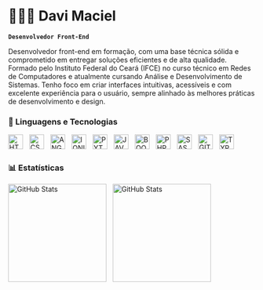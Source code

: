# 👨🏽‍💻 Davi Maciel

**`Desenvolvedor Front-End`**

Desenvolvedor front-end em formação, com uma base técnica sólida e comprometido em entregar soluções eficientes e de alta qualidade.
Formado pelo Instituto Federal do Ceará (IFCE) no curso técnico em Redes de Computadores e atualmente cursando Análise e Desenvolvimento de Sistemas.
Tenho foco em criar interfaces intuitivas, acessíveis e com excelente experiência para o usuário, sempre alinhado às melhores práticas de desenvolvimento e design. 


### 🤖 Linguagens e Tecnologias
<img 
    align="left" 
    alt="HTML"
    title="HTML" 
    width="30px" 
    style="padding-right: 10px;" 
    src="https://cdn.jsdelivr.net/gh/devicons/devicon@latest/icons/html5/html5-original.svg" 
/>
<img 
    align="left" 
    alt="CSS" 
    title="CSS"
    width="30px" 
    style="padding-right: 10px;" 
    src="https://cdn.jsdelivr.net/gh/devicons/devicon@latest/icons/css3/css3-original.svg" 
/>
<img
    align="left" 
    alt="ANGULAR"
    title="ANGULAR" 
    width="30px" 
    style="padding-right: 10px;"  
    src="https://cdn.jsdelivr.net/gh/devicons/devicon@latest/icons/angularjs/angularjs-original.svg" />
    
<img
    align="left" 
    alt="IONIC"
    title="IONIC" 
    width="30px" 
    style="padding-right: 10px;"  
    src="https://cdn.jsdelivr.net/gh/devicons/devicon@latest/icons/ionic/ionic-original.svg" />
<img
    align="left" 
    alt="PYTHON"
    title="PYTHON" 
    width="30px" 
    style="padding-right: 10px;"  
    src="https://cdn.jsdelivr.net/gh/devicons/devicon@latest/icons/python/python-original.svg" />
<img
    align="left" 
    alt="JAVA SCRIPT"
    title="JAVA SCRIPT" 
    width="30px" 
    style="padding-right: 10px;"  
    src="https://cdn.jsdelivr.net/gh/devicons/devicon@latest/icons/javascript/javascript-plain.svg" />
<img
    align="left" 
    alt="BOOTSTRAP"
    title="BOOTSTRAP" 
    width="30px" 
    style="padding-right: 10px;"  
    src="https://cdn.jsdelivr.net/gh/devicons/devicon@latest/icons/bootstrap/bootstrap-original.svg" />
<img
    align="left" 
    alt="PHP"
    title="PHP" 
    width="30px" 
    style="padding-right: 10px;"  
    src="https://cdn.jsdelivr.net/gh/devicons/devicon@latest/icons/php/php-original.svg" />

<img
    align="left" 
    alt="SASS"
    title="SASS" 
    width="30px" 
    style="padding-right: 10px;"  
    src="https://cdn.jsdelivr.net/gh/devicons/devicon@latest/icons/sass/sass-original.svg" />
<img
    align="left" 
    alt="GIT"
    title="GIT" 
    width="30px" 
    style="padding-right: 10px;"  
    src="https://cdn.jsdelivr.net/gh/devicons/devicon@latest/icons/git/git-plain.svg" />

<img
    align="left" 
    alt="TYPESCRIPT"
    title="TYPESCRIPT" 
    width="30px" 
    style="padding-right: 10px;"  
    src="https://cdn.jsdelivr.net/gh/devicons/devicon@latest/icons/typescript/typescript-plain.svg" />



<br/>
<br/>

### 📊 Estatísticas
<img
    align="left" 
    alt="GitHub Stats"
    height="200px" 
    style="padding-right: 10px;"  
    src="https://github-readme-stats.vercel.app/api?username=davimaciel023&show_icons=true&theme=dark&include_all_commits=true&locale=pt-br" />
<img
    align="left" 
    alt="GitHub Stats"
    height="200px" 
    style="padding-right: 10px;"  
    src="https://github-readme-stats.vercel.app/api/top-langs/?username=davimaciel023&theme=dark&locale=pt-br&layout=compact&custom_title=Tecnologias&langs_count=9" />
